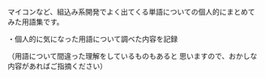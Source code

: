 マイコンなど、組込み系開発でよく出てくる単語についての個人的にまとめて
みた用語集です。

・個人的に気になった用語について調べた内容を記録

（用語について間違った理解をしているものもあると
思いますので、おかしな内容があればご指摘ください）
